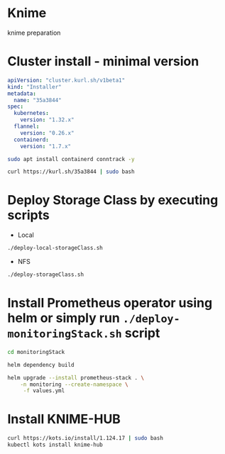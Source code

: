 # Knime
knime preparation


# Cluster install - minimal version

```yml
apiVersion: "cluster.kurl.sh/v1beta1"
kind: "Installer"
metadata: 
  name: "35a3844"
spec: 
  kubernetes: 
    version: "1.32.x"
  flannel: 
    version: "0.26.x"
  containerd: 
    version: "1.7.x"

```
```bash
sudo apt install containerd conntrack -y

curl https://kurl.sh/35a3844 | sudo bash
```

# Deploy Storage Class by executing scripts

* Local
```bash
./deploy-local-storageClass.sh
```

* NFS
```bash
./deploy-storageClass.sh
```

# Install Prometheus operator using helm or simply run `./deploy-monitoringStack.sh` script

```bash
cd monitoringStack

helm dependency build

helm upgrade --install prometheus-stack . \
    -n monitoring --create-namespace \
     -f values.yml
```

# Install KNIME-HUB
```bash
curl https://kots.io/install/1.124.17 | sudo bash
kubectl kots install knime-hub
```
